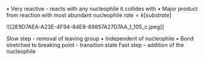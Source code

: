 • Very reactive - reacts with any nucleophile it collides with
• Major product from reaction with most abundant nucleophile
$rate = k[substrate]$

![[2E9D7AEA-A23E-4F94-84E8-89857A27D7AA_1_105_c.jpeg]]

Slow step - removal of leaving group
• Independent of nucleophile
• Bond stretched to breaking point - transition state
Fast step – addition of the nucleophile